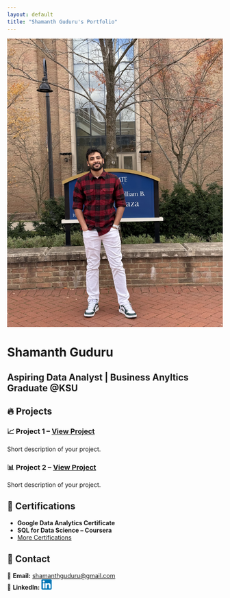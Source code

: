 ```yaml
---
layout: default
title: "Shamanth Guduru's Portfolio"
---
```


<div class="hero">
    <img src="assets/images/Profilepic.jpg" class="profile-pic">
    <h1>Shamanth Guduru</h1>
    <h2>Aspiring Data Analyst | Business Anyltics Graduate @KSU</h2>
</div>

## 🔥 Projects
### 📈 **Project 1** – [View Project](#)
Short description of your project.

### 📊 **Project 2** – [View Project](#)
Short description of your project.

<h2>📜 Certifications</h2>
<ul>
    <li><strong>Google Data Analytics Certificate</strong></li>
    <li><strong>SQL for Data Science – Coursera</strong></li>
    <li><a href="/certifications">More Certifications</a></li>
</ul>


## 📩 Contact
📧 **Email:** [shamanthguduru@gmail.com](mailto:shamanthguduru@gmail.com)  
🔗 **LinkedIn:** [![LinkedIn](assets/images/linkedin.png)](https://www.linkedin.com/in/shamanth-guduru/)  
